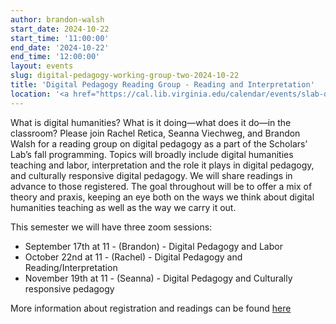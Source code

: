```yaml
---
author: brandon-walsh
start_date: 2024-10-22
start_time: '11:00:00'
end_date: '2024-10-22'
end_time: '12:00:00'
layout: events
slug: digital-pedagogy-working-group-two-2024-10-22
title: 'Digital Pedagogy Reading Group - Reading and Interpretation'
location: '<a href="https://cal.lib.virginia.edu/calendar/events/slab-digital-pedagogy-reading-group">Register for Zoom Link</a>'
---
```

What is digital humanities? What is it doing—what does it do—in the classroom? Please join Rachel Retica, Seanna Viechweg, and Brandon Walsh for a reading group on digital pedagogy as a part of the Scholars’ Lab’s fall programming. Topics will broadly include digital humanities teaching and labor, interpretation and the role it plays in digital pedagogy, and culturally responsive digital pedagogy. We will share readings in advance to those registered. The goal throughout will be to offer a mix of theory and praxis, keeping an eye both on the ways we think about digital humanities teaching as well as the way we carry it out.

This semester we will have three zoom sessions:

* September 17th at 11 - (Brandon) - Digital Pedagogy and Labor 
* October 22nd at 11 - (Rachel) - Digital Pedagogy and Reading/Interpretation
* November 19th at 11 - (Seanna) - Digital Pedagogy and Culturally responsive pedagogy

More information about registration and readings can be found [here](https://cal.lib.virginia.edu/calendar/events/slab-digital-pedagogy-reading-group)